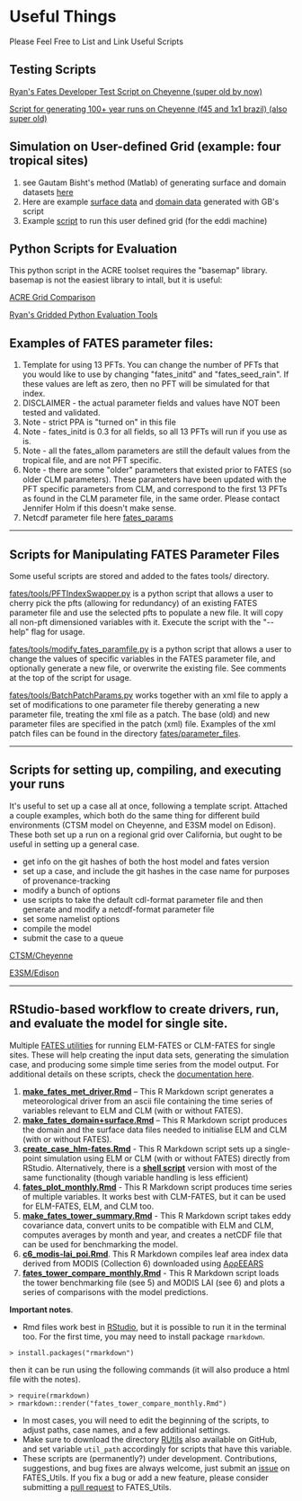 # Useful Things

Please Feel Free to List and Link Useful Scripts

## Testing Scripts

[Ryan's Fates Developer Test Script on Cheyenne (super old by now)](https://drive.google.com/file/d/1SPNF9HqyA1GJNpC-Ya8HBjMUsBoHSVKm/view?usp=sharing)

[Script for generating 100+ year runs on Cheyenne (f45 and 1x1 brazil) (also super old)](https://drive.google.com/file/d/0B_5e7rc3QoQqc3lXWlp5SkN3ajQ/view?usp=sharing)

## Simulation on User-defined Grid (example: four tropical sites)
1) see Gautam Bisht's method (Matlab) of generating surface and domain datasets [here](https://github.com/bishtgautam/matlab-script-for-clm-sparse-grid)
2) Here are example [surface data](https://drive.google.com/file/d/0B_5e7rc3QoQqY1ZNVU5wWjd3NTA/view?usp=sharing) and [domain data](https://drive.google.com/file/d/0B_5e7rc3QoQqVDd2TEdYOWVDSXc/view?usp=sharing) generated with GB's script
3) Example [script](https://drive.google.com/file/d/0B_5e7rc3QoQqejRiaVRvbnFrak0/view?usp=sharing) to run this user defined grid (for the eddi machine)

## Python Scripts for Evaluation

This python script in the ACRE toolset requires the "basemap" library.  basemap is not the easiest library to intall, but it is useful:

[ACRE Grid Comparison](https://github.com/NGEET/acre/blob/master/acre_gridcomp.py)

[Ryan's Gridded Python Evaluation Tools](https://github.com/rgknox/FatesMapTools)


## Examples of FATES parameter files:
1) Template for using 13 PFTs. You can change the number of PFTs that you would like to use by changing "fates_initd" and "fates_seed_rain". If these values are left as zero, then no PFT will be simulated for that index.
2) DISCLAIMER - the actual parameter fields and values have NOT been tested and validated.
3) Note - strict PPA is "turned on" in this file
4) Note - fates_initd is 0.3 for all fields, so all 13 PFTs will run if you use as is.
5) Note - all the fates_allom parameters are still the default values from the tropical file, and are not PFT specific.
6) Note - there are some "older" parameters that existed prior to FATES (so older CLM parameters). These parameters have been updated with the PFT specific parameters from CLM, and correspond to the first 13 PFTs as found in the CLM parameter file, in the same order. Please contact Jennifer Holm if this doesn't make sense.
7) Netcdf parameter file here [fates_params](https://drive.google.com/file/d/0B3YITWoECxo5eVpldF90ZTNTMW8/view?usp=sharing)

***

## Scripts for Manipulating FATES Parameter Files

Some useful scripts are stored and added to the fates tools/ directory.  

[fates/tools/PFTIndexSwapper.py](https://github.com/NGEET/fates/blob/master/tools/FatesPFTIndexSwapper.py) is a python script that allows a user to cherry pick the pfts (allowing for redundancy) of an existing FATES parameter file and use the selected pfts to populate a new file. It will copy all non-pft dimensioned variables with it. Execute the script with the "--help" flag for usage.

[fates/tools/modify_fates_paramfile.py](https://github.com/NGEET/fates/blob/master/tools/modify_fates_paramfile.py) is a python script that allows a user to change the values of specific variables in the FATES parameter file, and optionally generate a new file, or overwrite the existing file.  See comments at the top of the script for usage.


[fates/tools/BatchPatchParams.py](https://github.com/NGEET/fates/blob/master/tools/BatchPatchParams.py) works together with an xml file to apply a set of modifications to one parameter file thereby generating a new parameter file, treating the xml file as a patch.  The base (old) and new parameter files are specified in the patch (xml) file.  Examples of the xml patch files can be found in the directory [fates/parameter_files](https://github.com/NGEET/fates/tree/master/parameter_files).

***

## Scripts for setting up, compiling, and executing your runs

It's useful to set up a case all at once, following a template script.  Attached a couple examples, which both do the same thing for different build environments (CTSM model on Cheyenne, and E3SM model on Edison). These both set up a run on a regional grid over California, but ought to be useful in setting up a general case.
* get info on the git hashes of both the host model and fates version
* set up a case, and include the git hashes in the case name for purposes of provenance-tracking
* modify a bunch of options
* use scripts to take the default cdl-format parameter file and then generate and modify a netcdf-format parameter file
* set some namelist options
* compile the model
* submit the case to a queue

[CTSM/Cheyenne](files/fates_ctsm_cheyenne_template.csh) 

[E3SM/Edison](files/fates_e3sm_edison_template.csh)

***

## RStudio-based workflow to create drivers, run, and evaluate the model for single site.

Multiple [FATES utilities](https://github.com/mpaiao/FATES_Utils/edit/master/) for running ELM-FATES or CLM-FATES for single sites. These will help creating the input data sets, generating the simulation case, and producing some simple time series from the model output. For additional details on these scripts, check the [documentation here](https://mpaiao.github.io/FATES_Utils/index.html).

1. [**make_fates_met_driver.Rmd**](make_fates_met_driver.Rmd) – This R Markdown script generates a meteorological driver from an ascii file containing the time series of variables relevant to ELM and CLM (with or without FATES).
2. [**make_fates_domain+surface.Rmd**](make_fates_domain+surface.Rmd) – This R Markdown script produces the domain and the surface data files needed to initialise ELM and CLM (with or without FATES).
3. [**create_case_hlm-fates.Rmd**](create_case_hlm-fates.Rmd) - This R Markdown script sets up a single-point simulation using ELM or CLM (with or without FATES) directly from RStudio.  Alternatively, there is a [**shell script**](create_case_hlm-fates.sh) version with most of the same functionality (though variable handling is less efficient) 
4. [**fates_plot_monthly.Rmd**](fates_plot_monthly.Rmd) - This R Markdown script produces time series of multiple variables.  It works best with CLM-FATES, but it can be used for ELM-FATES, ELM, and CLM too.
5. [**make_fates_tower_summary.Rmd**](make_fates_tower_summary.Rmd) - This R Markdown script takes eddy covariance data, convert units to be compatible with ELM and CLM, computes averages by month and year, and creates a netCDF file that can be used for benchmarking the model.
6. [**c6_modis-lai_poi.Rmd**](c6_modis-lai_poi.Rmd). This R Markdown compiles leaf area index data derived from MODIS (Collection 6) downloaded using [A&rho;&rho;EEARS](https://lpdaacsvc.cr.usgs.gov/appeears/)
7. [**fates_tower_compare_monthly.Rmd**](fates_tower_compare_monthly.Rmd) - This R Markdown script loads the tower benchmarking file (see 5) and MODIS LAI (see 6) and plots a series of comparisons with the model predictions.

**Important notes**.

* Rmd files work best in [RStudio](https://www.rstudio.com), but it is possible to run it in the terminal too. For the first time, you may need to install package `rmarkdown`.
```
> install.packages("rmarkdown")
```
then it can be run using the following commands (it will also produce a html file with the notes).
```
> require(rmarkdown)
> rmarkdown::render("fates_tower_compare_monthly.Rmd")
```
* In most cases, you will need to edit the beginning of the scripts, to adjust paths, case names, and a few additional settings.
* Make sure to download the directory [RUtils](RUtils) also available on GitHub, and set variable `util_path` accordingly for scripts that have this variable.
* These scripts are (permanently?) under development.  Contributions, suggestions, and bug fixes are always welcome, just submit an [issue](https://github.com/mpaiao/FATES_Utils/issues) on FATES_Utils.  If you fix a bug or add a new feature, please consider submitting a [pull request](https://github.com/mpaiao/FATES_Utils/pulls) to FATES_Utils.
